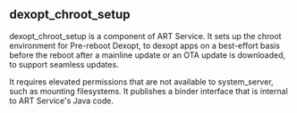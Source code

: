 ## dexopt_chroot_setup

dexopt_chroot_setup is a component of ART Service. It sets up the chroot
environment for Pre-reboot Dexopt, to dexopt apps on a best-effort basis before
the reboot after a mainline update or an OTA update is downloaded, to support
seamless updates.

It requires elevated permissions that are not available to system_server, such
as mounting filesystems. It publishes a binder interface that is internal to ART
Service's Java code.
